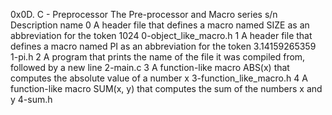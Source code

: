 0x0D. C - Preprocessor
The Pre-processor and Macro series
s/n	Description	name
0	A header file that defines a macro named SIZE as an abbreviation for the token 1024	0-object_like_macro.h
1	A header file that defines a macro named PI as an abbreviation for the token 3.14159265359	1-pi.h
2	A program that prints the name of the file it was compiled from, followed by a new line	2-main.c
3	A function-like macro ABS(x) that computes the absolute value of a number x	3-function_like_macro.h
4	A function-like macro SUM(x, y) that computes the sum of the numbers x and y	4-sum.h

